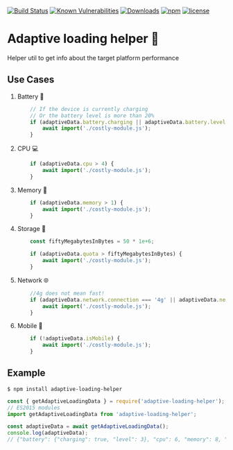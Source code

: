 [![Build Status](https://travis-ci.org/FJancsi/adaptive-loading-helper.svg?branch=master)](https://travis-ci.org/FJancsi/adaptive-loading-helper)
[![Known Vulnerabilities](https://snyk.io/test/github/FJancsi/adaptive-loading-helper/badge.svg?targetFile=package.json)](https://snyk.io/test/github/FJancsi/adaptive-loading-helper?targetFile=package.json)
[![Downloads](https://img.shields.io/npm/dm/adaptive-loading-helper.svg)](https://npmcharts.com/compare/adaptive-loading-helper?minimal=true)
[![npm](https://img.shields.io/npm/v/adaptive-loading-helper.svg)](https://www.npmjs.com/package/adaptive-loading-helper)
[![license](https://img.shields.io/npm/l/adaptive-loading-helper.svg)](https://www.npmjs.com/package/adaptive-loading-helper)

# Adaptive loading helper 🚀
Helper util to get info about the target platform performance


## Use Cases
1. Battery :battery:

    ```javascript
        // If the device is currently charging
        // Or the battery level is more than 20%
        if (adaptiveData.battery.charging || adaptiveData.battery.level > 0.2) {
            await import('./costly-module.js');
        }
    ```
2. CPU :computer:

    ```javascript
        if (adaptiveData.cpu > 4) {
            await import('./costly-module.js');
        }
    ```

3. Memory :memo:

    ```javascript
        if (adaptiveData.memory > 1) {
            await import('./costly-module.js');
        }
    ```

4. Storage :floppy_disk:

    ```javascript
        const fiftyMegabytesInBytes = 50 * 1e+6;

        if (adaptiveData.quota > fiftyMegabytesInBytes) {
            await import('./costly-module.js');
        }
    ```

5. Network :globe_with_meridians:

    ```javascript
        //4g does not mean fast!
        if (adaptiveData.network.connection === '4g' || adaptiveData.network.downlink > 6) {
            await import('./costly-module.js');
        }
    ```

6. Mobile :iphone:

    ```javascript
        if (!adaptiveData.isMobile) {
            await import('./costly-module.js');
        }
    ```

## Example

```shell
$ npm install adaptive-loading-helper
```

```javascript
const { getAdaptiveLoadingData } = require('adaptive-loading-helper');
// ES2015 modules
import getAdaptiveLoadingData from 'adaptive-loading-helper';

const adaptiveData = await getAdaptiveLoadingData();
console.log(adaptiveData);
// {"battery": {"charging": true, "level": 3}, "cpu": 6, "memory": 8, "network": {"connection": "4g", "downlink": 6}, "quota": 50000000}
```
